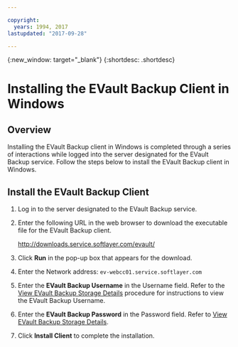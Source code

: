 ```yaml
---

copyright:
  years: 1994, 2017
lastupdated: "2017-09-28"

---
```

{:new_window: target="_blank"}
{:shortdesc: .shortdesc}

# Installing the EVault Backup Client in Windows

## Overview

Installing the EVault Backup client in Windows is completed through a series of interactions while logged into the server designated for the EVault Backup service. Follow the steps below to install the EVault Backup client in Windows.

## Install the EVault Backup Client

1. Log in to the server designated to the EVault Backup service.
2. Enter the following URL in the web browser to download the executable file for the EVault Backup client.

    http://downloads.service.softlayer.com/evault/
3. Click **Run** in the pop-up box that appears for the download.
4. Enter the Network address: `ev-webcc01.service.softlayer.com`
5. Enter the **EVault Backup Username** in the Username field. Refer to the [View EVault Backup Storage Details](/docs/infrastructure/Backup/view-evault-backup-storage-details.html) procedure for instructions to view the EVault Backup Username.
6. Enter the **EVault Backup Password** in the Password field. Refer to [View EVault Backup Storage Details](/docs/infrastructure/Backup/view-evault-backup-storage-details.html).
7. Click **Install Client** to complete the installation.


